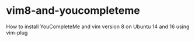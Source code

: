 # vim8-and-youcompleteme
How to install YouCompleteMe and vim version 8 on Ubuntu 14 and 16 using vim-plug
